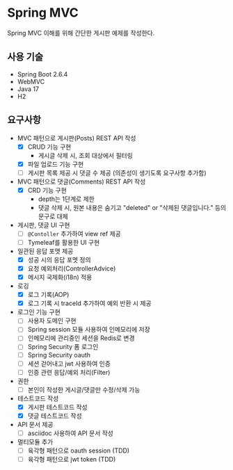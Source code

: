 # Spring MVC

Spring MVC 이해를 위해 간단한 게시판 예제를 작성한다.

## 사용 기술

- Spring Boot 2.6.4
- WebMVC
- Java 17
- H2

## 요구사항

- MVC 패턴으로 게시판(Posts) REST API 작성
    - [x] CRUD 기능 구현
        - 게시글 삭제 시, 조회 대상에서 필터링
    - [x] 파일 업로드 기능 구현
    - [ ] 게시판 목록 제공 시 댓글 수 제공 (의존성이 생기도록 요구사항 추가함)
- MVC 패턴으로 댓글(Comments) REST API 작성
    - [x] CRD 기능 구현
        - depth는 1단계로 제한
        - 댓글 삭제 시, 원본 내용은 숨기고 "deleted" or "삭제된 댓글입니다." 등의 문구로 대체
- 게시판, 댓글 UI 구현
    - [ ] `@Contoller` 추가하여 view ref 제공
    - [ ] Tymeleaf를 활용한 UI 구현
- 일관된 응답 포맷 제공
    - [x] 성공 시의 응답 포멧 정의
    - [x] 요청 예외처리(ControllerAdvice)
    - [x] 메시지 국제화(i18n) 적용
- 로깅
    - [x] 로그 기록(AOP)
    - [x] 로그 기록 시 traceId 추가하여 예외 반환 시 제공
- 로그인 기능 구현
    - [ ] 사용자 도메인 구현
    - [ ] Spring session 모듈 사용하여 인메모리에 저장
    - [ ] 인메모리에 관리중인 세션을 Redis로 변경
    - [ ] Spring Security 폼 로그인
    - [ ] Spring Security oauth
    - [ ] 세션 걷어내고 jwt 사용하여 인증
    - [ ] 인증 관련 응답/예외 처리(Filter)
- 권한
    - [ ] 본인이 작성한 게시글/댓글만 수정/삭제 가능
- 테스트코드 작성
    - [x] 게시판 테스트코드 작성
    - [x] 댓글 테스트코드 작성
- API 문서 제공
    - [ ] asciidoc 사용하여 API 문서 작성
- 멀티모듈 추가
    - [ ] 육각형 패턴으로 oauth session (TDD)
    - [ ] 육각형 패턴으로 jwt token (TDD)